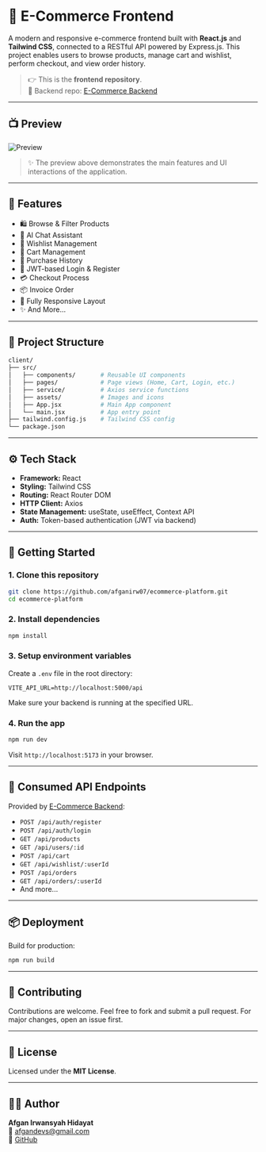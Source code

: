 
# 🛒 E-Commerce Frontend

A modern and responsive e-commerce frontend built with **React.js** and **Tailwind CSS**, connected to a RESTful API powered by Express.js. This project enables users to browse products, manage cart and wishlist, perform checkout, and view order history.

> 👉 This is the **frontend repository**.  
> 🔗 Backend repo: [E-Commerce Backend](https://github.com/afganirw07/be-projek-web-progdas)

---

## 📺 Preview

![Preview](https://i.imgur.com/yR1IQtz.gif)


> ✨ The preview above demonstrates the main features and UI interactions of the application.

---
## 📌 Features

- 🛍️ Browse & Filter Products  
- 💬 AI Chat Assistant  
- 🧡 Wishlist Management  
- 🛒 Cart Management  
- 🧾 Purchase History  
- 🔐 JWT-based Login & Register  
- 💳 Checkout Process  
- 📦 Invoice Order 
- 📱 Fully Responsive Layout  
- ✨ And More...


---

## 🧱 Project Structure

```bash
client/
├── src/
│   ├── components/       # Reusable UI components
│   ├── pages/            # Page views (Home, Cart, Login, etc.)
│   ├── service/          # Axios service functions
│   ├── assets/           # Images and icons
│   ├── App.jsx           # Main App component
│   └── main.jsx          # App entry point
├── tailwind.config.js    # Tailwind CSS config
└── package.json
```

---

## ⚙️ Tech Stack

- **Framework:** React  
- **Styling:** Tailwind CSS  
- **Routing:** React Router DOM  
- **HTTP Client:** Axios  
- **State Management:** useState, useEffect, Context API
- **Auth:** Token-based authentication (JWT via backend)  

---

## 🚀 Getting Started

### 1. Clone this repository

```bash
git clone https://github.com/afganirw07/ecommerce-platform.git
cd ecommerce-platform
```

### 2. Install dependencies

```bash
npm install
```

### 3. Setup environment variables

Create a `.env` file in the root directory:

```env
VITE_API_URL=http://localhost:5000/api
```

Make sure your backend is running at the specified URL.

### 4. Run the app

```bash
npm run dev
```

Visit `http://localhost:5173` in your browser.

---

## 🔌 Consumed API Endpoints

Provided by [E-Commerce Backend](https://github.com/afganirw07/be-projek-web-progdas):

- `POST /api/auth/register`
- `POST /api/auth/login`
- `GET /api/products`
- `GET /api/users/:id`
- `POST /api/cart`
- `GET /api/wishlist/:userId`
- `POST /api/orders`
- `GET /api/orders/:userId`
- And more...

---

## 📦 Deployment

Build for production:

```bash
npm run build
```

---

## 🤝 Contributing

Contributions are welcome. Feel free to fork and submit a pull request. For major changes, open an issue first.

---

## 📄 License

Licensed under the **MIT License**.

---

## 👨‍💻 Author

**Afgan Irwansyah Hidayat**  
📧 afgandevs@gmail.com  
🔗 [GitHub](https://github.com/afganirw07)
